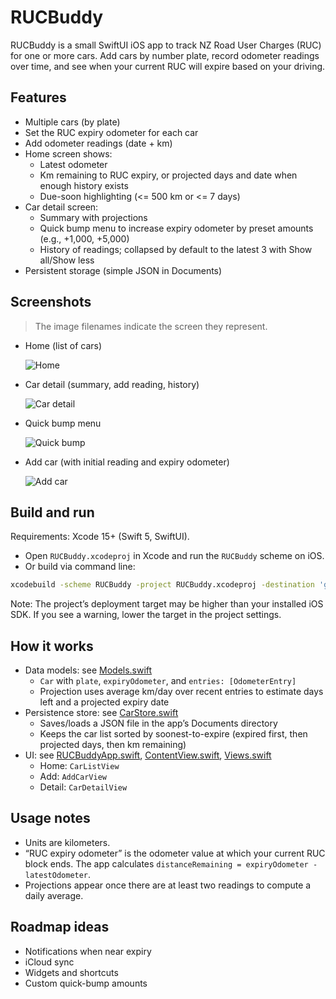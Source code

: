 # RUCBuddy

RUCBuddy is a small SwiftUI iOS app to track NZ Road User Charges (RUC) for one or more cars. Add cars by number plate, record odometer readings over time, and see when your current RUC will expire based on your driving.

## Features

- Multiple cars (by plate)
- Set the RUC expiry odometer for each car
- Add odometer readings (date + km)
- Home screen shows:
  - Latest odometer
  - Km remaining to RUC expiry, or projected days and date when enough history exists
  - Due-soon highlighting (<= 500 km or <= 7 days)
- Car detail screen:
  - Summary with projections
  - Quick bump menu to increase expiry odometer by preset amounts (e.g., +1,000, +5,000)
  - History of readings; collapsed by default to the latest 3 with Show all/Show less
- Persistent storage (simple JSON in Documents)

## Screenshots

> The image filenames indicate the screen they represent.

- Home (list of cars)
  
  ![Home](shots/1-homepage.png)

- Car detail (summary, add reading, history)
  
  ![Car detail](shots/2-ViewCar.png)

- Quick bump menu
  
  ![Quick bump](shots/3-QuickAdd.png)

- Add car (with initial reading and expiry odometer)
  
  ![Add car](shots/4-NewCar.png)

## Build and run

Requirements: Xcode 15+ (Swift 5, SwiftUI).

- Open `RUCBuddy.xcodeproj` in Xcode and run the `RUCBuddy` scheme on iOS.
- Or build via command line:

```bash
xcodebuild -scheme RUCBuddy -project RUCBuddy.xcodeproj -destination 'generic/platform=iOS' -configuration Debug build
```

Note: The project’s deployment target may be higher than your installed iOS SDK. If you see a warning, lower the target in the project settings.

## How it works

- Data models: see [Models.swift](file:///Users/nic/code/mine/RUCBuddy/RUCBuddy/Models.swift)
  - `Car` with `plate`, `expiryOdometer`, and `entries: [OdometerEntry]`
  - Projection uses average km/day over recent entries to estimate days left and a projected expiry date
- Persistence store: see [CarStore.swift](file:///Users/nic/code/mine/RUCBuddy/RUCBuddy/CarStore.swift)
  - Saves/loads a JSON file in the app’s Documents directory
  - Keeps the car list sorted by soonest-to-expire (expired first, then projected days, then km remaining)
- UI: see [RUCBuddyApp.swift](file:///Users/nic/code/mine/RUCBuddy/RUCBuddy/RUCBuddyApp.swift), [ContentView.swift](file:///Users/nic/code/mine/RUCBuddy/RUCBuddy/ContentView.swift), [Views.swift](file:///Users/nic/code/mine/RUCBuddy/RUCBuddy/Views.swift)
  - Home: `CarListView`
  - Add: `AddCarView`
  - Detail: `CarDetailView`

## Usage notes

- Units are kilometers.
- “RUC expiry odometer” is the odometer value at which your current RUC block ends. The app calculates `distanceRemaining = expiryOdometer - latestOdometer`.
- Projections appear once there are at least two readings to compute a daily average.

## Roadmap ideas

- Notifications when near expiry
- iCloud sync
- Widgets and shortcuts
- Custom quick-bump amounts
